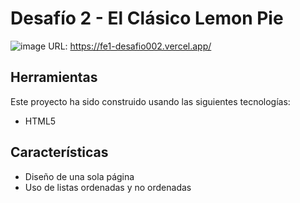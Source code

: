 # Desafío 2 - El Clásico Lemon Pie
![image](https://github.com/laurasmendozad/Front-End/assets/58611097/744c81a5-797b-473c-90da-8c9b2dc55f0e)
URL: https://fe1-desafio002.vercel.app/

## Herramientas
Este proyecto ha sido construido usando las siguientes tecnologías:
- HTML5

## Características
- Diseño de una sola página
- Uso de listas ordenadas y no ordenadas
